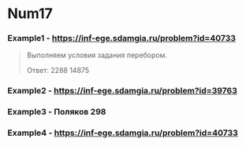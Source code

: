 # Num17
### Example1 - https://inf-ege.sdamgia.ru/problem?id=40733
> Выполняем условия задания перебором.
> 
> Ответ: 2288 14875

### Example2 - https://inf-ege.sdamgia.ru/problem?id=39763

### Example3 - Поляков 298

### Example4 - https://inf-ege.sdamgia.ru/problem?id=40733